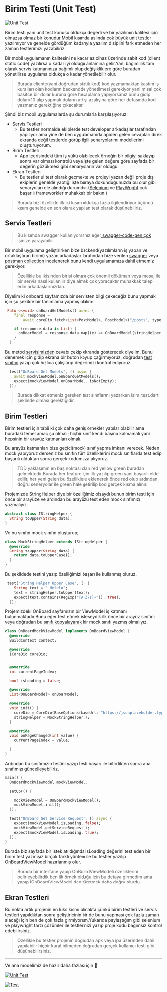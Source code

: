 # Birim Testi (Unit Test)

![Unit Test](../../image/drawio/folders-Test.png)

Birim testi yani unit test konusu oldukça değerli ve bir yazılımın kalitesi için olmazsa olmaz bir konudur.Mobil kısımda aslında çok büyük unit testler yazılmıyor ve  genelde gördüğüm kadarıyla  yazılım disiplini fark etmeden her zaman testlerimizi yazabiliriz.

Bir mobil uygulamanın kalitesini ne kadar az cihaz üzerinde sabit kod (client static code) yazılırsa o kadar iyi olduğu anlamına gelir.Yani bağımlılık tam olarak servis katmanınıza bağımlı olup değişikliklere göre buradan yönetilirse uygulama oldukça o kadar yönetilebilir olur.

> Burada cliente(yani doğrudan statik kod) kod yazmamaktan kastım iş kuralları olan kodların backendde yönetilmesi gerekiyor yani misal çok basitce bir dolar kuruna göre hesaplama yapıyorsanız bunu gidip dolar=10 alıp yapmak doların artışı azalışına göre her defasında kod yazmanız gerektiğine çıkacaktır.

Şimdi biz mobil uygulamalarda şu durumlarla karşılaşıyoruz:

- Servis Testleri
  - Bu testler normalde ekiplerde test developer arkadaşlar tarafından yapılıyor ama yine de ben uygulamamda apiden gelen cevapları direk ekranda değil testlerde görüp ilgili senaryolarımı modellerimi oluşturuyorum.
- Birim Testleri
  - App içerisindeki tüm iş yükü olabilecek örneğin bir bilgiyi saklayıp sonra var olması kontrolü veya işte gelen değere göre sayfada bir değerin gözükmesi gibi senaryoların var olduğu.
- Ekran Testleri
  - Bu testler ui test olarak geçmekte ve projeyi yazan değil proje dışı ekiplerin genelde yaptığı işte buraya dokunduğunuzda bu olur gibi senaryoları ele alındığı durumdur.([Selenium](https://www.selenium.dev/) ve [PlayWright](https://github.com/microsoft/playwright) çok başarılı frameworkler muhakkak bir bakın.)

> Burada bizi özellikle ilk iki kısım oldukça fazla ilgilendiriyor üçüncü kısım genelde en son olarak yapılan test olarak düşünebiliriz.

## Servis Testleri

> Bu kısımda swagger kullanıyorsanız eğer[ swagger-code-gen çok](https://swagger.io/tools/swagger-codegen/) işinize yarayabilir.

Bir mobil uygulama geliştirirken bize backend(yazılımların iş yapan ve ortaklaştıran birimi) yazan arkadaşlar tarafından bize verilen [swagger](https://swagger.io/) veya [postman collection ](https://www.postman.com/)incelenerek bunu kendi uygulamamıza dahil etmemiz gerekiyor.

> Özellikle bu ikisinden birisi olması çok önemli döküman veya mesaj ile bir servis nasıl kullanılır diye almak çok yoracaktır muhakkak talep edin arkadaşlarınızdan.

Diyelim ki onboard sayfamızda bir servisten bilgi çekeceğiz bunu yapmak için şu şekilde bir tanımlama yapmış olalım:

```dart
 Future<void> onBoardGetModels() async {
    final response =
        await coreDio.fetch<List<PostModel>, PostModel>("/posts", type: HttpTypes.GET, parseModel: PostModel());

    if (response.data is List) {
      onBoarModel = response.data.map((e) => OnBoardModel(stringHelper.toUpper(e.title))).toList().cast<OnBoardModel>();
    }
  }
```

Bu metod [servisimizden](https://jsonplaceholder.typicode.com/) cevabı çekip ekranda gösterecek diyelim. Bunu denemek için gidip ekrana bir buton koyup çağırmıyoruz, doğrudan [test sınıfını](https://github.com/VB10/flutter-architecture-template/blob/master/test/feature/onboard/onboard_test.dart) yazıp çok hızlıca çalışıtırıp değerimizi kontrol ediyoruz.

```dart
  test("OnBoard Get Models", () async {
    await mockViewModel.onBoardGetModels();
    expect(mockViewModel.onBoarModel, isNotEmpty);
  });

```

> Burada dikkat etmeniz gereken test sınıflarını yazarken isim_test.dart şeklinde olması gerektiğidir.

## Birim Testleri

Birim testleri için tabii ki çok daha geniş örnekler yapılar olabilir ama buradaki temel amaç şu olmalı; hiçbir sınıf kendi başına kalmamalı yani hepsinin bir arayüz katmanları olmalı.

Bu arayüz katmanları bize geçici(mock) sınıf yapma imkanı verecek. Neden mock yapıyoruz derseniz bu sınıfın tüm özelliklerini mock sınıflarda test edip başarılı olduktan sonra gerçek kodumuza alıyoruz.

> TDD yaklaşımın en baş noktası olan red yellow green buradan gelmektedir.Burada her feature için ilk yazılıp green yani başarılı elde edilir, her yeni gelen bu özelliklere eklenerek önce red olup ardından doğru seneryolar ile green hale getirilip kod gerçek kısma alınır.

Projemizde StringHelper diye bir özelliğimiz olsaydı bunun birim testi için önce bir arayüze ve ardından bu arayüzü test eden mock sınfımızı yazmalıyız.

```dart
abstract class IStringHelper {
  String toUpper(String data);
}
```

Ve bu sınıfın mock sınıfın oluşturup;

```dart
class MockStringHelper extends IStringHelper {
  @override
  String toUpper(String data) {
    return data.toUpperCase();
  }
}
```

Bu şekildede testini yazıp özelliğimizi başarı ile kullanmış oluruz.

```dart
 test("String Helper Upper Case", () {
    String text = " Helelo";
    text = stringHelper.toUpper(text);
    expect(text.contains(RegExp("[A-Z\s]+")), true);
  });
```

Projemizdeki OnBoard sayfamızın bir ViewModel iş katmanı bulunmaktadır.Bunu eğer test etmek isteseydik ilk önce bir arayüz sınıfını veya doğrudan bu [sınıfı kopyalayarak](https://github.com/VB10/flutter-architecture-template/blob/master/test/feature/onboard/onboard_mock_view_model.dart) bir mock sınıfı yazmış olmalıyız.

```dart
class OnBoardMockViewModel implements OnBoardViewModel {
  @override
  BuildContext context;

  @override
  ICoreDio coreDio;


  @override
  int currentPageIndex;

  bool isLoading = false;

  @override
  List<OnBoardModel> onBoarModel;

  @override
  void init() {
    coreDio = CoreDio(BaseOptions(baseUrl: "https://jsonplaceholder.typicode.com"));
    stringHelper = MockStringHelper();
  }

  @override
  void onPageChanged(int value) {
    currentPageIndex = value;

  }
}
```

Ardından bu sınıfımızın testini yazıp testi başarı ile bitirdikten sonra ana sınıfımızı güncelleyebiliriz.

```dart
main() {
  OnBoardMockViewModel mockViewModel;

  setUp(() {

    mockViewModel = OnBoardMockViewModel();
    mockViewModel.init();
  });

  test("OnBoard Get Service Request", () async {
    expect(mockViewModel.isLoading, false);
    mockViewModel.getServiceRequest();
    expect(mockViewModel.isLoading, true);
  });
}
```

Burada biz sayfada bir istek atıldığında isLoading değerini test eden bir birim test yazmışız birçok farklı yöntem ile bu testler yazılıp OnBoardViewModel hazırlanmış olur.

>Burada bir interface yapıp OnBoardViewModeli özelliklerini belirleyebilirdik ben ilk örnek olduğu için bu detaya girmedim ama yapıp IOnBoardViewModel den türetmek daha doğru olurdu.

## Ekran Testleri

Bu nokta artık projenin en lüks kısmı olmakta çünkü birim testleri ve servis testleri yapıldıktan sonra geliştiricinin bir de bunu yapması çok fazla zaman alacağı için ben de çok fazla girmiyorum.Yukarıda paylaştığım gibi selenium ve playwright tarzı çözümler ile testlerinizi yazıp proje kodu bağımsız kontrol edebilirsiniz.

> Özellikle bu testler projenin doğrudan apk veya ipa üzerinden dahil yapılabilir hiçbir kural bilmeden doğrudan gerçek kullanıcı testi gibi düşünebilirsiniz.

---

Ve ana modelimiz de hazır daha fazlası için 🥳

[![Unit Test](https://img.youtube.com/vi/4mYDEJlbejQ/0.jpg)](https://www.youtube.com/watch?v=4mYDEJlbejQ)

[![Test](https://img.youtube.com/vi/1a5VeHQlo0Q/0.jpg)](https://www.youtube.com/watch?v=1a5VeHQlo0Q&list=PL1k5oWAuBhgV_XnhMSyu2YLZMZNGuD0Cv&index=15)
